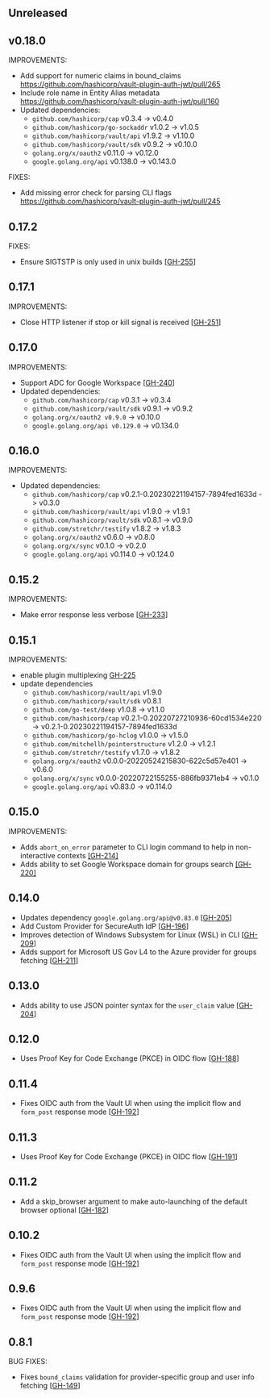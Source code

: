 ## Unreleased

## v0.18.0

IMPROVEMENTS:
* Add support for numeric claims in bound_claims https://github.com/hashicorp/vault-plugin-auth-jwt/pull/265
* Include role name in Entity Alias metadata https://github.com/hashicorp/vault-plugin-auth-jwt/pull/160
* Updated dependencies:
  * `github.com/hashicorp/cap` v0.3.4 -> v0.4.0
  * `github.com/hashicorp/go-sockaddr` v1.0.2 -> v1.0.5
  * `github.com/hashicorp/vault/api` v1.9.2 -> v1.10.0
  * `github.com/hashicorp/vault/sdk` v0.9.2 -> v0.10.0
  * `golang.org/x/oauth2` v0.11.0 -> v0.12.0
  * `google.golang.org/api` v0.138.0 -> v0.143.0

FIXES:
* Add missing error check for parsing CLI flags https://github.com/hashicorp/vault-plugin-auth-jwt/pull/245

## 0.17.2

FIXES:
* Ensure SIGTSTP is only used in unix builds [[GH-255](https://github.com/hashicorp/vault-plugin-auth-jwt/pull/255)]

## 0.17.1

IMPROVEMENTS:
* Close HTTP listener if stop or kill signal is received [[GH-251](https://github.com/hashicorp/vault-plugin-auth-jwt/pull/251)]

## 0.17.0

IMPROVEMENTS:
* Support ADC for Google Workspace [[GH-240](https://github.com/hashicorp/vault-plugin-auth-jwt/pull/240)]
* Updated dependencies:
   * `github.com/hashicorp/cap` v0.3.1 -> v0.3.4
   * `github.com/hashicorp/vault/sdk` v0.9.1 -> v0.9.2
   * `golang.org/x/oauth2 v0.9.0` -> v0.10.0
   * `google.golang.org/api v0.129.0` -> v0.134.0

## 0.16.0

IMPROVEMENTS:
* Updated dependencies:
   * `github.com/hashicorp/cap` v0.2.1-0.20230221194157-7894fed1633d -> v0.3.0
   * `github.com/hashicorp/vault/api` v1.9.0 -> v1.9.1
   * `github.com/hashicorp/vault/sdk` v0.8.1 -> v0.9.0
   * `github.com/stretchr/testify` v1.8.2 -> v1.8.3
   * `golang.org/x/oauth2` v0.6.0 -> v0.8.0
   * `golang.org/x/sync` v0.1.0 -> v0.2.0
   * `google.golang.org/api` v0.114.0 -> v0.124.0

## 0.15.2

IMPROVEMENTS:
* Make error response less verbose [[GH-233](https://github.com/hashicorp/vault-plugin-auth-jwt/pull/233)]

## 0.15.1

IMPROVEMENTS:

* enable plugin multiplexing [GH-225](https://github.com/hashicorp/vault-plugin-auth-jwt/pull/225)
* update dependencies
   * `github.com/hashicorp/vault/api` v1.9.0
   * `github.com/hashicorp/vault/sdk` v0.8.1
   * `github.com/go-test/deep` v1.0.8 -> v1.1.0
   * `github.com/hashicorp/cap` v0.2.1-0.20220727210936-60cd1534e220 -> v0.2.1-0.20230221194157-7894fed1633d
   * `github.com/hashicorp/go-hclog` v1.0.0 -> v1.5.0
   * `github.com/mitchellh/pointerstructure` v1.2.0 -> v1.2.1
   * `github.com/stretchr/testify` v1.7.0 -> v1.8.2
   * `golang.org/x/oauth2` v0.0.0-20220524215830-622c5d57e401 -> v0.6.0
   * `golang.org/x/sync` v0.0.0-20220722155255-886fb9371eb4 -> v0.1.0
   * `google.golang.org/api` v0.83.0 -> v0.114.0

## 0.15.0

IMPROVEMENTS:

* Adds `abort_on_error` parameter to CLI login command to help in non-interactive contexts [[GH-214]](https://github.com/hashicorp/vault-plugin-auth-jwt/pull/214)
* Adds ability to set Google Workspace domain for groups search [[GH-220]](https://github.com/hashicorp/vault-plugin-auth-jwt/pull/220)

## 0.14.0

* Updates dependency `google.golang.org/api@v0.83.0` [[GH-205](https://github.com/hashicorp/vault-plugin-auth-jwt/pull/205)]
* Add Custom Provider for SecureAuth IdP [[GH-196](https://github.com/hashicorp/vault-plugin-auth-jwt/pull/196)]
* Improves detection of Windows Subsystem for Linux (WSL) in CLI [[GH-209](https://github.com/hashicorp/vault-plugin-auth-jwt/pull/209)]
* Adds support for Microsoft US Gov L4 to the Azure provider for groups fetching [[GH-211](https://github.com/hashicorp/vault-plugin-auth-jwt/pull/211)]

## 0.13.0

* Adds ability to use JSON pointer syntax for the `user_claim` value [[GH-204](https://github.com/hashicorp/vault-plugin-auth-jwt/pull/204)]

## 0.12.0

* Uses Proof Key for Code Exchange (PKCE) in OIDC flow [[GH-188](https://github.com/hashicorp/vault-plugin-auth-jwt/pull/188)]

## 0.11.4

* Fixes OIDC auth from the Vault UI when using the implicit flow and `form_post` response mode [[GH-192](https://github.com/hashicorp/vault-plugin-auth-jwt/pull/192)]

## 0.11.3

* Uses Proof Key for Code Exchange (PKCE) in OIDC flow [[GH-191](https://github.com/hashicorp/vault-plugin-auth-jwt/pull/191)]

## 0.11.2

* Add a skip_browser argument to make auto-launching of the default browser optional [[GH-182](https://github.com/hashicorp/vault-plugin-auth-jwt/pull/182)]

## 0.10.2

* Fixes OIDC auth from the Vault UI when using the implicit flow and `form_post` response mode [[GH-192](https://github.com/hashicorp/vault-plugin-auth-jwt/pull/192)]

## 0.9.6

* Fixes OIDC auth from the Vault UI when using the implicit flow and `form_post` response mode [[GH-192](https://github.com/hashicorp/vault-plugin-auth-jwt/pull/192)]

## 0.8.1

BUG FIXES:

* Fixes `bound_claims` validation for provider-specific group and user info fetching [[GH-149](https://github.com/hashicorp/vault-plugin-auth-jwt/pull/149)]
